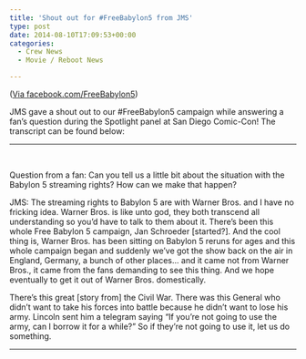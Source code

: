 ```yaml
---
title: 'Shout out for #FreeBabylon5 from JMS'
type: post
date: 2014-08-10T17:09:53+00:00
categories:
  - Crew News
  - Movie / Reboot News

---
```

(<a href="https://www.facebook.com/FreeBabylon5" target="_blank">Via facebook.com/FreeBabylon5</a>)

JMS gave a shout out to our #FreeBabylon5 campaign while answering a fan&#8217;s question during the Spotlight panel at San Diego Comic-Con! The transcript can be found below:

* * *

&nbsp;

Question from a fan: Can you tell us a little bit about the situation with the Babylon 5 streaming rights? How can we make that happen?

JMS: The streaming rights to Babylon 5 are with Warner Bros. and I have no fricking idea. Warner Bros. is like unto god, they both transcend all understanding so you’d have to talk to them about it. There’s been this whole Free Babylon 5 campaign, Jan Schroeder [started?]. And the cool thing is, Warner Bros. has been sitting on Babylon 5 reruns for ages and this whole campaign began and suddenly we’ve got the show back on the air in England, Germany, a bunch of other places… and it came not from Warner Bros., it came from the fans demanding to see this thing. And we hope eventually to get it out of Warner Bros. domestically.

There’s this great [story from] the Civil War. There was this General who didn’t want to take his forces into battle because he didn’t want to lose his army. Lincoln sent him a telegram saying “If you’re not going to use the army, can I borrow it for a while?” So if they’re not going to use it, let us do something.

* * *

